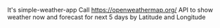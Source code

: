 It's simple-weather-app
Call https://openweathermap.org/ API to show weather now and forecast for next 5 days
by Latitude and Longitude
